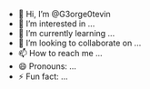 - 👋 Hi, I’m @G3orge0tevin
- 👀 I’m interested in ...
- 🌱 I’m currently learning ...
- 💞️ I’m looking to collaborate on ...
- 📫 How to reach me ...
- 😄 Pronouns: ...
- ⚡ Fun fact: ...

<!---
G3orge0tevin/G3orge0tevin is a ✨ special ✨ repository because its `README.md` (this file) appears on your GitHub profile.
You can click the Preview link to take a look at your changes.
--->
